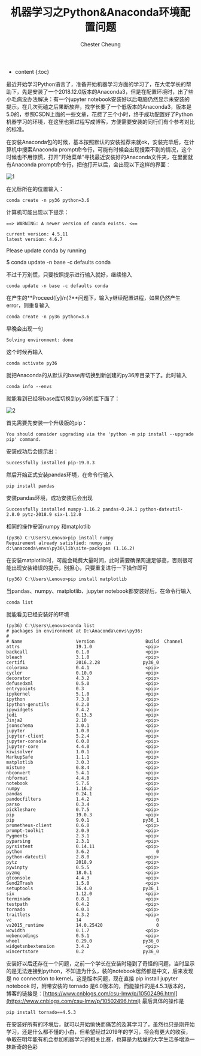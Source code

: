 ﻿---
layout: post
title:  "机器学习之Python&Anaconda环境配置问题"
categories: MachineLearning
tags:  ML Python
author: Chester Cheung
---

* content
{:toc}


最近开始学习Python语言了，准备开始机器学习方面的学习了，在大佬学长的帮助下，先是安装了一个2018.12.0版本的Anaconda3，但是在配置环境时，出了些小毛病没办法解决：有一个jupyter notebook安装好以后电脑仍然显示未安装的提示，在几次死磕之后果断放弃，找学长要了一个低版本的Anaconda3，版本是5.0的，参照CSDN上面的一些文章，花费了三个小时，终于成功配置好了Python机器学习的环境，在这里也把过程写成博客，方便需要安装的同行们有个参考对比的标准。



在安装Anaconda包的时候，基本按照默认的安装推荐来就ok，安装完毕后，在计算机中搜索Anaconda prompt命令行，可能有时候会出现搜索不到的情况，这个时候也不用惊慌，打开“开始菜单”寻找最近安装好的Anaconda文件夹，在里面就有Anaconda prompt命令行，把他打开以后，会出现以下这样的界面：









![1](https://img-blog.csdnimg.cn/20190311222210595.PNG?x-oss-process=image/watermark,type_ZmFuZ3poZW5naGVpdGk,shadow_10,text_aHR0cHM6Ly9ibG9nLmNzZG4ubmV0L3dlaXhpbl80NDM5MDE0NQ==,size_16,color_FFFFFF,t_70)

在光标所在的位置输入：

	conda create -n py36 python=3.6

计算机可能出现以下提示：

	==> WARNING: A newer version of conda exists. <==
  
	current version: 4.5.11
	latest version: 4.6.7
	

Please update conda by running
	

$ conda update -n base -c defaults conda

不过千万别慌，只要按照提示进行输入就好，继续输入

	conda update -n base -c defaults conda

在产生的**Proceed([y]/n)?**问题下，输入y继续配置进程，如果仍然产生error，则重复输入

	conda create -n py36 python=3.6

早晚会出现一句

	Solving environment: done

这个时候再输入

	conda activate py36

就把Anaconda的从默认的base库切换到新创建的py36库目录下了。此时输入

	conda info --envs

就能看到已经将base库切换到py36的库下面了：

![2](https://img-blog.csdnimg.cn/20190311222536864.PNG?x-oss-process=image/watermark,type_ZmFuZ3poZW5naGVpdGk,shadow_10,text_aHR0cHM6Ly9ibG9nLmNzZG4ubmV0L3dlaXhpbl80NDM5MDE0NQ==,size_16,color_FFFFFF,t_70)

首先需要先安装一个升级版的pip：

	You should consider upgrading via the 'python -m pip install --upgrade pip' command.

安装成功后会提示出：

	Successfully installed pip-19.0.3

然后开始正式安装pandas环境，在命令行输入

	pip install pandas

安装pandas环境，成功安装后会出现

	Successfully installed numpy-1.16.2 pandas-0.24.1 python-dateutil-2.8.0 pytz-2018.9 six-1.12.0

相同的操作安装numpy 和matplotlib

	(py36) C:\Users\Lenovo>pip install numpy
	Requirement already satisfied: numpy in d:\anaconda\envs\py36\lib\site-packages (1.16.2)

在安装matplotlib时，可能会耗费大量时间，此时需要确保网速足够高，否则很可能出现安装错误的提示，别担心，只要重复进行一下操作即可

	(py36) C:\Users\Lenovo>pip install matplotlib

当pandas、numpy、matplotlib、jupyter notebook都安装好后，在命令行输入

	conda list

就能看见已经安装好的环境

	(py36) C:\Users\Lenovo>conda list
	# packages in environment at D:\Anaconda\envs\py36:
	#
	# Name                    Version                   Build  Channel
	attrs                     19.1.0                    <pip>
	backcall                  0.1.0                     <pip>
	bleach                    3.1.0                     <pip>
	certifi                   2016.2.28                py36_0    	
	colorama                  0.4.1                     <pip>
	cycler                    0.10.0                    <pip>
	decorator                 4.3.2                     <pip>
	defusedxml                0.5.0                     <pip>
	entrypoints               0.3                       <pip>
	ipykernel                 5.1.0                     <pip>
	ipython                   7.3.0                     <pip>
	ipython-genutils          0.2.0                     <pip>
	ipywidgets                7.4.2                     <pip>
	jedi                      0.13.3                    <pip>
	Jinja2                    2.10                      <pip>
	jsonschema                3.0.1                     <pip>
	jupyter                   1.0.0                     <pip>
	jupyter-client            5.2.4                     <pip>
	jupyter-console           6.0.0                     <pip>
	jupyter-core              4.4.0                     <pip>
	kiwisolver                1.0.1                     <pip>
	MarkupSafe                1.1.1                     <pip>
	matplotlib                3.0.3                     <pip>
	mistune                   0.8.4                     <pip>
	nbconvert                 5.4.1                     <pip>
	nbformat                  4.4.0                     <pip>
	notebook                  5.7.6                     <pip>
	numpy                     1.16.2                    <pip>
	pandas                    0.24.1                    <pip>
	pandocfilters             1.4.2                     <pip>
	parso                     0.3.4                     <pip>
	pickleshare               0.7.5                     <pip>
	pip                       19.0.3                    <pip>
	pip                       9.0.1                    py36_1    	
	prometheus-client         0.6.0                     <pip>
	prompt-toolkit            2.0.9                     <pip>
	Pygments                  2.3.1                     <pip>
	pyparsing                 2.3.1                     <pip>
	pyrsistent                0.14.11                   <pip>
	python                    3.6.2                         0    	
	python-dateutil           2.8.0                     <pip>
	pytz                      2018.9                    <pip>
	pywinpty                  0.5.5                     <pip>
	pyzmq                     18.0.1                    <pip>
	qtconsole                 4.4.3                     <pip>
	Send2Trash                1.5.0                     <pip>
	setuptools                36.4.0                   py36_1    	
	six                       1.12.0                    <pip>
	terminado                 0.8.1                     <pip>
	testpath                  0.4.2                     <pip>
	tornado                   6.0.1                     <pip>
	traitlets                 4.3.2                     <pip>
	vc                        14                            0    	
	vs2015_runtime            14.0.25420                    0   
	wcwidth                   0.1.7                     <pip>
	webencodings              0.5.1                     <pip>
	wheel                     0.29.0                   py36_0    
	widgetsnbextension        3.4.2                     <pip>
	wincertstore              0.2                      py36_0

安装好以后还存在一个问题，之前一个学长在安装时碰到了奇怪的问题，当时显示的是无法连接到python，不知道为什么，装的notebook居然都是中文，后来发现是 no connection to kernel。这是版本问题，现在直接 pip install jupyter notebook 时，附带安装的 tornado 是6.0版本的，而能操作的是4.5.3版本的，
博客的链接是：[https://www.cnblogs.com/csu-lmw/p/10502496.html](https://www.cnblogs.com/csu-lmw/p/10502496.html)
最后具体的操作是

	pip install tornado==4.5.3

在安装好所有的环境后，就可以开始愉快而痛苦的及其学习了，虽然也只是刚开始学习，还是什么都不懂的小白，但希望经过2019年的学习，将会有更大的收获，争取在明年能有机会参加机器学习的相关比赛，也算是为枯燥的大学生活多增添一抹新奇的色彩
